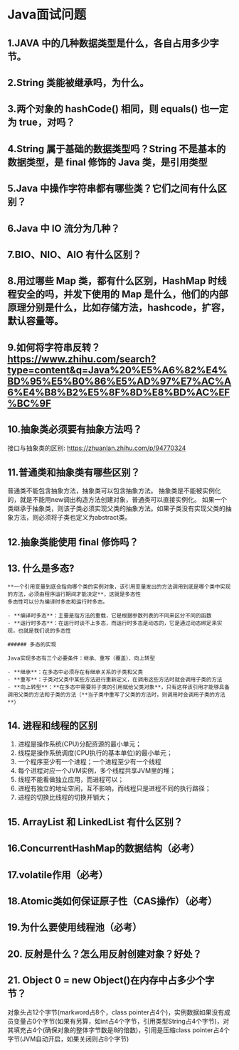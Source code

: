 # Java面试问题

## 1.JAVA 中的几种数据类型是什么，各自占用多少字节。

## 2.String 类能被继承吗，为什么。

## 3.两个对象的 hashCode() 相同，则 equals() 也一定为 true，对吗？

## 4.String 属于基础的数据类型吗？String 不是基本的数据类型，是 final 修饰的 Java 类，是引用类型

## 5.Java 中操作字符串都有哪些类？它们之间有什么区别？

## 6.Java 中 IO 流分为几种？

## 7.BIO、NIO、AIO 有什么区别？

## 8.用过哪些 Map 类，都有什么区别，HashMap 时线程安全的吗，并发下使用的 Map 是什么，他们的内部原理分别是什么，比如存储方法，hashcode，扩容，默认容量等。

## 9.如何将字符串反转？https://www.zhihu.com/search?type=content&q=Java%20%E5%A6%82%E4%BD%95%E5%B0%86%E5%AD%97%E7%AC%A6%E4%B8%B2%E5%8F%8D%E8%BD%AC%EF%BC%9F

## 10.抽象类必须要有抽象方法吗？

接口与抽象类的区别: https://zhuanlan.zhihu.com/p/94770324

## 11.普通类和抽象类有哪些区别？

普通类不能包含抽象方法，抽象类可以包含抽象方法。
抽象类是不能被实例化的，就是不能用new调出构造方法创建对象，普通类可以直接实例化。
如果一个类继承于抽象类，则该子类必须实现父类的抽象方法。如果子类没有实现父类的抽象方法，则必须将子类也定义为abstract类。

## 12.抽象类能使用 final 修饰吗？

## 13. 什么是多态?

    **一个引用变量到底会指向哪个类的实例对象，该引用变量发出的方法调用到底是哪个类中实现的方法，必须由程序运行期间才能决定**，这就是多态性
    多态性可以分为编译时多态和运行时多态。
    
    - **编译时多态**：主要是指方法的重载，它是根据参数列表的不同来区分不同的函数
    - **运行时多态**：在运行时谈不上多态，而运行时多态是动态的，它是通过动态绑定来实现，也就是我们说的多态性
    
    ###### 多态的实现
    
    Java实现多态有三个必要条件：继承、重写（覆盖）、向上转型
    
    - **继承**：在多态中必须存在有继承关系的子类和父类
    - **重写**：子类对父类中某些方法进行重新定义，在调用这些方法时就会调用子类的方法
    - **向上转型**：**在多态中需要将子类的引用赋给父类对象**，只有这样该引用才能够具备调用父类的方法和子类的方法（**当子类中重写了父类的方法时，则调用时会调用子类的方法**）

## 14. 进程和线程的区别

1. 进程是操作系统(CPU)分配资源的最小单元；
2. 线程是操作系统调度(CPU执行的基本单位)的最小单元；
3. 一个程序至少有一个进程；一个进程至少有一个线程
4. 每个进程对应一个JVM实例，多个线程共享JVM里的堆；
5. 线程不能看做独立应用，而进程可以；
6. 进程有独立的地址空间，互不影响，而线程只是进程不同的执行路径；
7. 进程的切换比线程的切换开销大；

## 15. ArrayList 和 LinkedList 有什么区别？

## 16.ConcurrentHashMap的数据结构（必考）

## 17.volatile作用（必考）

## 18.Atomic类如何保证原子性（CAS操作）（必考）

## 19.为什么要使用线程池（必考）

## 20. 反射是什么？怎么用反射创建对象？好处？

## 21. Object 0 = new Object()在内存中占多少个字节？

对象头占12个字节(markword占8个，class pointer占4个)，实例数据如果没有成员变量占0个字节(如果有另算，如int占4个字节，引用类型String占4个字节)，对其填充占4个(确保对象的整体字节数是8的倍数)，引用是压缩class pointer占4个字节(JVM自动开启，如果关闭则占8个字节)



